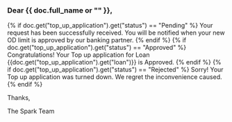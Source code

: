 <h3>Dear {{ doc.full_name or "" }},</h3>

{% if doc.get("top_up_application").get("status") == "Pending" %}
Your request has been successfully received. You will be notified when your new OD limit is approved by our banking partner.
{% endif %}
{% if doc.get("top_up_application").get("status") == "Approved" %}
Congratulations! Your Top up application for Loan {{doc.get("top_up_application").get("loan")}} is Approved.
{% endif %}
{% if doc.get("top_up_application").get("status") == "Rejected" %}
Sorry! Your Top up application was turned down. We regret the inconvenience caused.
{% endif %}

<p>Thanks,</p>
<p>The Spark Team	</p>
